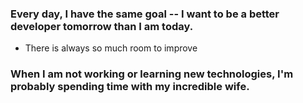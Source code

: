 ### Every day, I have the same goal -- I want to be a better developer tomorrow than I am today.
- There is always so much room to improve

### When I am not working or learning new technologies, I'm probably spending time with my incredible wife.
